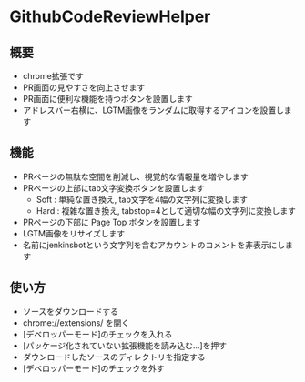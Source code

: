 # GithubCodeReviewHelper

## 概要

* chrome拡張です
* PR画面の見やすさを向上させます
* PR画面に便利な機能を持つボタンを設置します
* アドレスバー右横に、LGTM画像をランダムに取得するアイコンを設置します

## 機能

* PRページの無駄な空間を削減し、視覚的な情報量を増やします
* PRページの上部にtab文字変換ボタンを設置します
  * Soft : 単純な置き換え, tab文字を4幅の文字列に変換します
  * Hard : 複雑な置き換え, tabstop=4として適切な幅の文字列に変換します
* PRページの下部に Page Top ボタンを設置します
* LGTM画像をリサイズします
* 名前にjenkinsbotという文字列を含むアカウントのコメントを非表示にします

## 使い方

* ソースをダウンロードする
* chrome://extensions/ を開く
* [デベロッパーモード]のチェックを入れる
* [パッケージ化されていない拡張機能を読み込む...]を押す
* ダウンロードしたソースのディレクトリを指定する
* [デベロッパーモード]のチェックを外す
